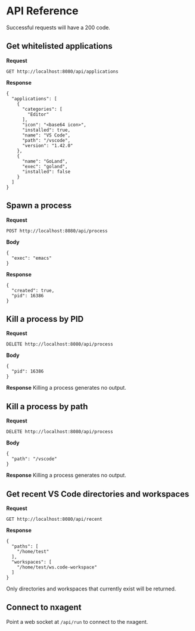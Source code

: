 # API Reference

Successful requests will have a 200 code.

## Get whitelisted applications

**Request**

```
GET http://localhost:8080/api/applications
```

**Response**

```
{
  "applications": [
    {
      "categories": [
        "Editor"
      ],
      "icon": "<base64 icon>",
      "installed": true,
      "name": "VS Code",
      "path": "/vscode",
      "version": "1.42.0"
    },
    {
      "name": "GoLand",
      "exec": "goland",
      "installed": false
    }
  ]
}
```

## Spawn a process

**Request**

```
POST http://localhost:8080/api/process
```

**Body**

```
{
  "exec": "emacs"
}
```

**Response**

```
{
  "created": true,
  "pid": 16386
}
```

## Kill a process by PID

**Request**

```
DELETE http://localhost:8080/api/process
```

**Body**

```
{
  "pid": 16386
}
```

**Response**
Killing a process generates no output.

## Kill a process by path

**Request**

```
DELETE http://localhost:8080/api/process
```

**Body**

```
{
  "path": "/vscode"
}
```

**Response**
Killing a process generates no output.

## Get recent VS Code directories and workspaces

**Request**

```
GET http://localhost:8080/api/recent
```

**Response**

```
{
  "paths": [
    "/home/test"
  ],
  "workspaces": [
    "/home/test/ws.code-workspace"
  ]
}
```

Only directories and workspaces that currently exist will be returned.

## Connect to nxagent

Point a web socket at `/api/run` to connect to the nxagent.
